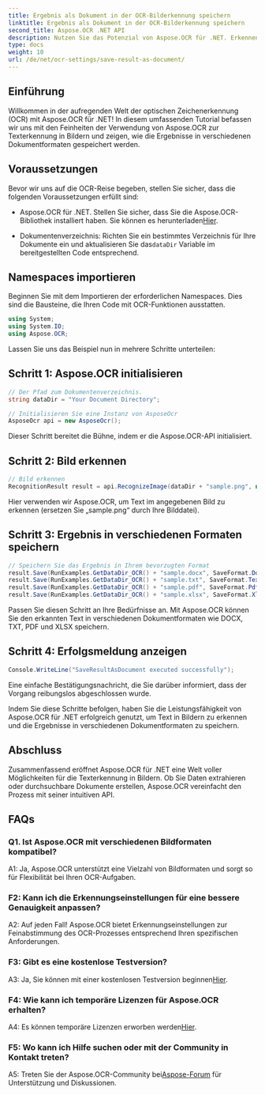 ```yaml
---
title: Ergebnis als Dokument in der OCR-Bilderkennung speichern
linktitle: Ergebnis als Dokument in der OCR-Bilderkennung speichern
second_title: Aspose.OCR .NET API
description: Nutzen Sie das Potenzial von Aspose.OCR für .NET. Erkennen Sie problemlos Text in Bildern und speichern Sie die Ergebnisse in verschiedenen Dokumentformaten.
type: docs
weight: 10
url: /de/net/ocr-settings/save-result-as-document/
---
```

## Einführung

Willkommen in der aufregenden Welt der optischen Zeichenerkennung (OCR) mit Aspose.OCR für .NET! In diesem umfassenden Tutorial befassen wir uns mit den Feinheiten der Verwendung von Aspose.OCR zur Texterkennung in Bildern und zeigen, wie die Ergebnisse in verschiedenen Dokumentformaten gespeichert werden.

## Voraussetzungen

Bevor wir uns auf die OCR-Reise begeben, stellen Sie sicher, dass die folgenden Voraussetzungen erfüllt sind:

-  Aspose.OCR für .NET. Stellen Sie sicher, dass Sie die Aspose.OCR-Bibliothek installiert haben. Sie können es herunterladen[Hier](https://releases.aspose.com/ocr/net/).

-  Dokumentenverzeichnis: Richten Sie ein bestimmtes Verzeichnis für Ihre Dokumente ein und aktualisieren Sie das`dataDir` Variable im bereitgestellten Code entsprechend.

## Namespaces importieren

Beginnen Sie mit dem Importieren der erforderlichen Namespaces. Dies sind die Bausteine, die Ihren Code mit OCR-Funktionen ausstatten.

```csharp
using System;
using System.IO;
using Aspose.OCR;
```

Lassen Sie uns das Beispiel nun in mehrere Schritte unterteilen:

## Schritt 1: Aspose.OCR initialisieren

```csharp
// Der Pfad zum Dokumentenverzeichnis.
string dataDir = "Your Document Directory";

// Initialisieren Sie eine Instanz von AsposeOcr
AsposeOcr api = new AsposeOcr();
```

Dieser Schritt bereitet die Bühne, indem er die Aspose.OCR-API initialisiert.

## Schritt 2: Bild erkennen

```csharp
// Bild erkennen
RecognitionResult result = api.RecognizeImage(dataDir + "sample.png", new RecognitionSettings { });
```

Hier verwenden wir Aspose.OCR, um Text im angegebenen Bild zu erkennen (ersetzen Sie „sample.png“ durch Ihre Bilddatei).

## Schritt 3: Ergebnis in verschiedenen Formaten speichern

```csharp
// Speichern Sie das Ergebnis in Ihrem bevorzugten Format
result.Save(RunExamples.GetDataDir_OCR() + "sample.docx", SaveFormat.Docx);
result.Save(RunExamples.GetDataDir_OCR() + "sample.txt", SaveFormat.Text);
result.Save(RunExamples.GetDataDir_OCR() + "sample.pdf", SaveFormat.Pdf);
result.Save(RunExamples.GetDataDir_OCR() + "sample.xlsx", SaveFormat.Xlsx);
```

Passen Sie diesen Schritt an Ihre Bedürfnisse an. Mit Aspose.OCR können Sie den erkannten Text in verschiedenen Dokumentformaten wie DOCX, TXT, PDF und XLSX speichern.

## Schritt 4: Erfolgsmeldung anzeigen

```csharp
Console.WriteLine("SaveResultAsDocument executed successfully");
```

Eine einfache Bestätigungsnachricht, die Sie darüber informiert, dass der Vorgang reibungslos abgeschlossen wurde.

Indem Sie diese Schritte befolgen, haben Sie die Leistungsfähigkeit von Aspose.OCR für .NET erfolgreich genutzt, um Text in Bildern zu erkennen und die Ergebnisse in verschiedenen Dokumentformaten zu speichern.

## Abschluss

Zusammenfassend eröffnet Aspose.OCR für .NET eine Welt voller Möglichkeiten für die Texterkennung in Bildern. Ob Sie Daten extrahieren oder durchsuchbare Dokumente erstellen, Aspose.OCR vereinfacht den Prozess mit seiner intuitiven API.

## FAQs

### Q1. Ist Aspose.OCR mit verschiedenen Bildformaten kompatibel?

A1: Ja, Aspose.OCR unterstützt eine Vielzahl von Bildformaten und sorgt so für Flexibilität bei Ihren OCR-Aufgaben.

### F2: Kann ich die Erkennungseinstellungen für eine bessere Genauigkeit anpassen?

A2: Auf jeden Fall! Aspose.OCR bietet Erkennungseinstellungen zur Feinabstimmung des OCR-Prozesses entsprechend Ihren spezifischen Anforderungen.

### F3: Gibt es eine kostenlose Testversion?

 A3: Ja, Sie können mit einer kostenlosen Testversion beginnen[Hier](https://releases.aspose.com/).

### F4: Wie kann ich temporäre Lizenzen für Aspose.OCR erhalten?

 A4: Es können temporäre Lizenzen erworben werden[Hier](https://purchase.aspose.com/temporary-license/).

### F5: Wo kann ich Hilfe suchen oder mit der Community in Kontakt treten?

 A5: Treten Sie der Aspose.OCR-Community bei[Aspose-Forum](https://forum.aspose.com/c/ocr/16) für Unterstützung und Diskussionen.